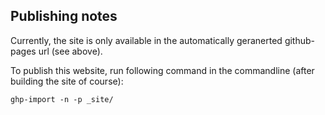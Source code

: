 

## Publishing notes

Currently, the site is only available in the automatically geranerted github-pages url (see above). 

To publish this website, run following command in the commandline (after building the site of course):

```
ghp-import -n -p _site/
```